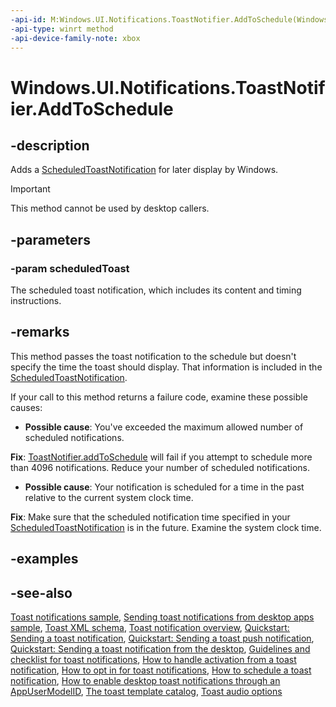 ```yaml
---
-api-id: M:Windows.UI.Notifications.ToastNotifier.AddToSchedule(Windows.UI.Notifications.ScheduledToastNotification)
-api-type: winrt method
-api-device-family-note: xbox
---
```


<!-- Method syntax
public void AddToSchedule(Windows.UI.Notifications.ScheduledToastNotification scheduledToast)
-->

# Windows.UI.Notifications.ToastNotifier.AddToSchedule

## -description
Adds a [ScheduledToastNotification](scheduledtoastnotification.md) for later display by Windows.

> [!IMPORTANT]
> This method cannot be used by desktop callers.

## -parameters
### -param scheduledToast
The scheduled toast notification, which includes its content and timing instructions.

## -remarks
This method passes the toast notification to the schedule but doesn't specify the time the toast should display. That information is included in the [ScheduledToastNotification](scheduledtoastnotification.md).

If your call to this method returns a failure code, examine these possible causes: 
+ **Possible cause**: You've exceeded the maximum allowed number of scheduled notifications.

**Fix**: [ToastNotifier.addToSchedule](toastnotifier_addtoschedule.md) will fail if you attempt to schedule more than 4096 notifications. Reduce your number of scheduled notifications.
+ **Possible cause**: Your notification is scheduled for a time in the past relative to the current system clock time.

**Fix**: Make sure that the scheduled notification time specified in your [ScheduledToastNotification](scheduledtoastnotification.md) is in the future. Examine the system clock time.


## -examples

## -see-also
[Toast notifications sample](http://go.microsoft.com/fwlink/p/?linkid=231503), [Sending toast notifications from desktop apps sample](http://go.microsoft.com/fwlink/p/?linkid=231503), [Toast XML schema](https://docs.microsoft.com/uwp/schemas/tiles/toastschema/schema-root), [Toast notification overview](http://msdn.microsoft.com/library/14a07fce-d631-4bad-ab99-305b703713e6), [Quickstart: Sending a toast notification](http://msdn.microsoft.com/library/098df37c-4d40-4499-b809-ccb651da1cba), [Quickstart: Sending a toast push notification](http://msdn.microsoft.com/library/bb962e30-6c95-4186-8a0e-6683140e17c7), [Quickstart: Sending a toast notification from the desktop](http://msdn.microsoft.com/library/1d20ed75-e24a-4e60-91ab-cfcbe902a68e), [Guidelines and checklist for toast notifications](http://msdn.microsoft.com/library/002951e3-3d2d-454a-a0b7-daa5c1e7178a), [How to handle activation from a toast notification](http://msdn.microsoft.com/library/74ba3513-0a52-46a0-8769-ed58abe7c05a), [How to opt in for toast notifications](http://msdn.microsoft.com/library/809cdd36-6de1-4de0-88b2-62b46cafdb28), [How to schedule a toast notification](http://msdn.microsoft.com/library/18a09413-1679-4606-8175-346f4fe6a4f8), [How to enable desktop toast notifications through an AppUserModelID](http://msdn.microsoft.com/library/bb32cd0a-99e6-47dc-a913-39a7b3027314), [The toast template catalog](http://msdn.microsoft.com/library/1a437614-4259-426b-8e3f-ca57368b2e7a), [Toast audio options](http://msdn.microsoft.com/library/12185879-1f9b-4bdc-99e7-a6f2f62806cb)